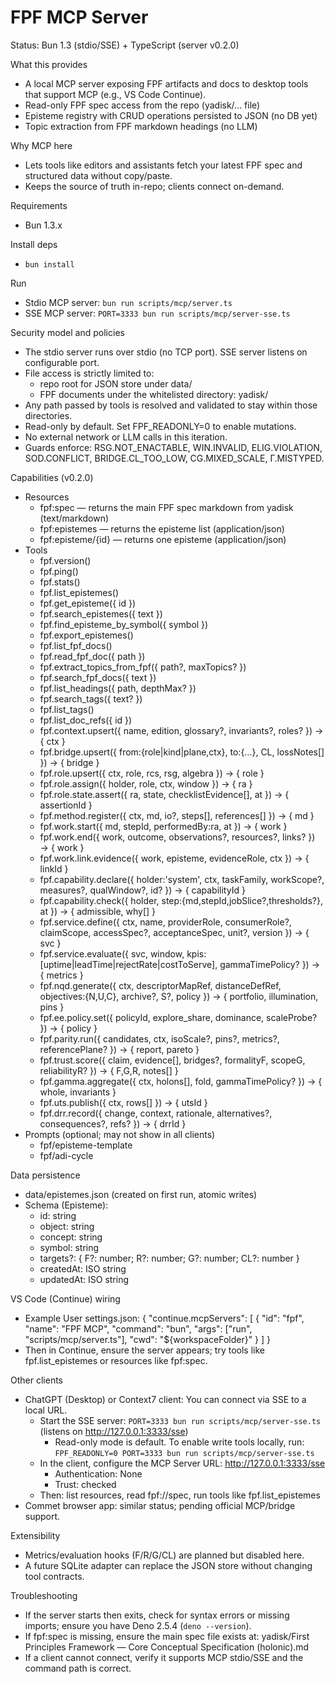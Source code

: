 # FPF MCP Server

Status: Bun 1.3 (stdio/SSE) + TypeScript (server v0.2.0)

What this provides
- A local MCP server exposing FPF artifacts and docs to desktop tools that support MCP (e.g., VS Code Continue).
- Read-only FPF spec access from the repo (yadisk/… file)
- Episteme registry with CRUD operations persisted to JSON (no DB yet)
- Topic extraction from FPF markdown headings (no LLM)

Why MCP here
- Lets tools like editors and assistants fetch your latest FPF spec and structured data without copy/paste.
- Keeps the source of truth in-repo; clients connect on-demand.

Requirements
- Bun 1.3.x

Install deps
- `bun install`

Run
- Stdio MCP server: `bun run scripts/mcp/server.ts`
- SSE MCP server: `PORT=3333 bun run scripts/mcp/server-sse.ts`

Security model and policies
- The stdio server runs over stdio (no TCP port). SSE server listens on configurable port.
- File access is strictly limited to:
  - repo root for JSON store under data/
  - FPF documents under the whitelisted directory: yadisk/
- Any path passed by tools is resolved and validated to stay within those directories.
- Read-only by default. Set FPF_READONLY=0 to enable mutations.
- No external network or LLM calls in this iteration.
- Guards enforce: RSG.NOT_ENACTABLE, WIN.INVALID, ELIG.VIOLATION, SOD.CONFLICT, BRIDGE.CL_TOO_LOW, CG.MIXED_SCALE, Γ.MISTYPED.

Capabilities (v0.2.0)
- Resources
  - fpf:spec — returns the main FPF spec markdown from yadisk (text/markdown)
  - fpf:epistemes — returns the episteme list (application/json)
  - fpf:episteme/{id} — returns one episteme (application/json)
- Tools
  - fpf.version()
  - fpf.ping()
  - fpf.stats()
  - fpf.list_epistemes()
  - fpf.get_episteme({ id })
  - fpf.search_epistemes({ text })
  - fpf.find_episteme_by_symbol({ symbol })
  - fpf.export_epistemes()
  - fpf.list_fpf_docs()
  - fpf.read_fpf_doc({ path })
  - fpf.extract_topics_from_fpf({ path?, maxTopics? })
  - fpf.search_fpf_docs({ text })
  - fpf.list_headings({ path, depthMax? })
  - fpf.search_tags({ text? })
  - fpf.list_tags()
  - fpf.list_doc_refs({ id })
  - fpf.context.upsert({ name, edition, glossary?, invariants?, roles? }) → { ctx }
  - fpf.bridge.upsert({ from:{role|kind|plane,ctx}, to:{…}, CL, lossNotes[] }) → { bridge }
  - fpf.role.upsert({ ctx, role, rcs, rsg, algebra }) → { role }
  - fpf.role.assign({ holder, role, ctx, window }) → { ra }
  - fpf.role.state.assert({ ra, state, checklistEvidence[], at }) → { assertionId }
  - fpf.method.register({ ctx, md, io?, steps[], references[] }) → { md }
  - fpf.work.start({ md, stepId, performedBy:ra, at }) → { work }
  - fpf.work.end({ work, outcome, observations?, resources?, links? }) → { work }
  - fpf.work.link.evidence({ work, episteme, evidenceRole, ctx }) → { linkId }
  - fpf.capability.declare({ holder:'system', ctx, taskFamily, workScope?, measures?, qualWindow?, id? }) → { capabilityId }
  - fpf.capability.check({ holder, step:{md,stepId,jobSlice?,thresholds?}, at }) → { admissible, why[] }
  - fpf.service.define({ ctx, name, providerRole, consumerRole?, claimScope, accessSpec?, acceptanceSpec, unit?, version }) → { svc }
  - fpf.service.evaluate({ svc, window, kpis:[uptime|leadTime|rejectRate|costToServe], gammaTimePolicy? }) → { metrics }
  - fpf.nqd.generate({ ctx, descriptorMapRef, distanceDefRef, objectives:{N,U,C}, archive?, S?, policy }) → { portfolio, illumination, pins }
  - fpf.ee.policy.set({ policyId, explore_share, dominance, scaleProbe? }) → { policy }
  - fpf.parity.run({ candidates, ctx, isoScale?, pins?, metrics?, referencePlane? }) → { report, pareto }
  - fpf.trust.score({ claim, evidence[], bridges?, formalityF, scopeG, reliabilityR? }) → { F,G,R, notes[] }
  - fpf.gamma.aggregate({ ctx, holons[], fold, gammaTimePolicy? }) → { whole, invariants }
  - fpf.uts.publish({ ctx, rows[] }) → { utsId }
  - fpf.drr.record({ change, context, rationale, alternatives?, consequences?, refs? }) → { drrId }
- Prompts (optional; may not show in all clients)
  - fpf/episteme-template
  - fpf/adi-cycle

Data persistence
- data/epistemes.json (created on first run, atomic writes)
- Schema (Episteme):
  - id: string
  - object: string
  - concept: string
  - symbol: string
  - targets?: { F?: number; R?: number; G?: number; CL?: number }
  - createdAt: ISO string
  - updatedAt: ISO string

VS Code (Continue) wiring
- Example User settings.json:
  {
    "continue.mcpServers": [
      {
        "id": "fpf",
        "name": "FPF MCP",
        "command": "bun",
        "args": ["run", "scripts/mcp/server.ts"],
        "cwd": "${workspaceFolder}"
      }
    ]
  }
- Then in Continue, ensure the server appears; try tools like fpf.list_epistemes or resources like fpf:spec.

Other clients
- ChatGPT (Desktop) or Context7 client: You can connect via SSE to a local URL.
  - Start the SSE server: `PORT=3333 bun run scripts/mcp/server-sse.ts` (listens on http://127.0.0.1:3333/sse)
    - Read-only mode is default. To enable write tools locally, run: `FPF_READONLY=0 PORT=3333 bun run scripts/mcp/server-sse.ts`
  - In the client, configure the MCP Server URL: http://127.0.0.1:3333/sse
    - Authentication: None
    - Trust: checked
  - Then: list resources, read fpf://spec, run tools like fpf.list_epistemes
- Commet browser app: similar status; pending official MCP/bridge support.

Extensibility
- Metrics/evaluation hooks (F/R/G/CL) are planned but disabled here.
- A future SQLite adapter can replace the JSON store without changing tool contracts.

Troubleshooting
- If the server starts then exits, check for syntax errors or missing imports; ensure you have Deno 2.5.4 (`deno --version`).
- If fpf:spec is missing, ensure the main spec file exists at: yadisk/First Principles Framework — Core Conceptual Specification (holonic).md
- If a client cannot connect, verify it supports MCP stdio/SSE and the command path is correct.
